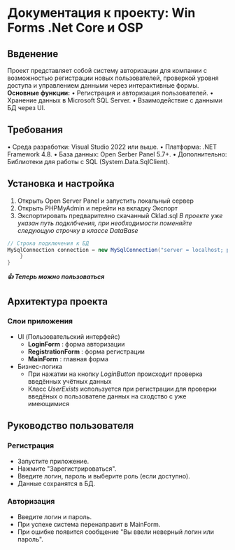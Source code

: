 # Документация к проекту: Win Forms .Net Core и OSP
## Ввденение
Проект представляет собой систему авторизации для компании с возможностью регистрации новых пользователей, проверкой уровня доступа и управлением данными через интерактивные формы.
**Основные функции:**
•	Регистрация и авторизация пользователей.
•	Хранение данных в Microsoft SQL Server.
•	Взаимодействие с данными БД через UI.

## Требования 
•	Среда разработки: Visual Studio 2022 или выше.
•	Платформа: .NET Framework 4.8.
•	База данных: Open Serber Panel 5.7+.
•	Дополнительно: Библиотеки для работы с SQL (System.Data.SqlClient).

## Установка и настройка
1. Открыть Open Server Panel и запустить локальный сервер
2. Открыть PHPMyAdmin и перейти на вкладку Экспорт
3. Экспортировать предварително скачанный Cklad.sql
*В проекте уже указан путь подклбчения, при необходимости поменяйте следующую строчку в классе DataBase*
```csharp
// Строка подключения к БД
MySqlConnection connection = new MySqlConnection("server = localhost; port = 3306; username = root; password = ; database = Cklad");
    }
}
```
***👍 Теперь можно пользоваться***

## Архитектура проекта
### Слои приложения 
- UI (Пользовательский интерфейс)
  - **LoginForm** : форма авторизации
  - **RegistrationForm** : форма регистрации
  - **MainForm** : главная форма
- Бизнес-логика
  - При нажатии на кнопку *LoginButton* происходит проверка введённых учётных данных
  - Класс *UserExists* используется при регистрации для проверки введёных о пользователе данных на сходство с уже имеющимися

## Руководство пользователя
### Регистрация
- Запустите приложение.
- Нажмите "Зарегистрироваться".
- Введите логин, пароль и выберите роль (если доступно).
- Данные сохранятся в БД.

### Авторизация
- Введите логин и пароль.
- При успехе система перенаправит в MainForm.
- При ошибке появится сообщение "Вы ввели неверный логин или пароль".
